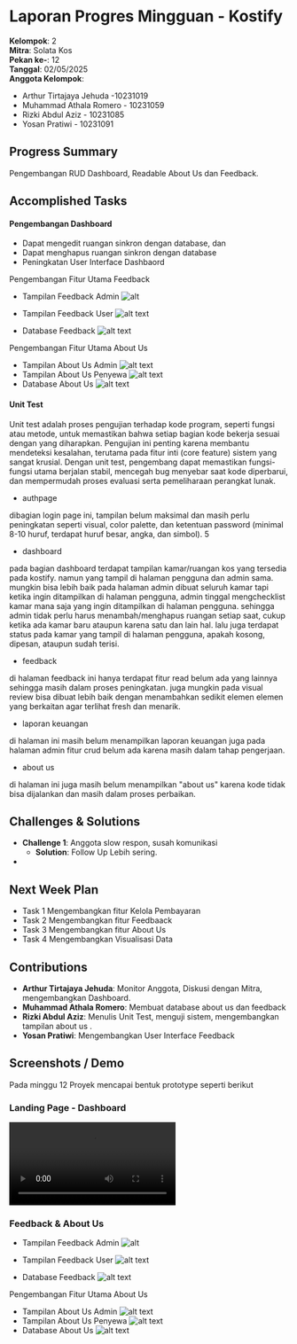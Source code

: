 # Laporan Progres Mingguan - Kostify
**Kelompok**: 2  
**Mitra**: Solata Kos  
**Pekan ke-**: 12  
**Tanggal**: 02/05/2025  
**Anggota Kelompok**:
- Arthur Tirtajaya Jehuda -10231019
- Muhammad Athala Romero - 10231059
- Rizki Abdul Aziz - 10231085
- Yosan Pratiwi - 10231091
## Progress Summary
Pengembangan RUD Dashboard, Readable About Us dan Feedback.  

## Accomplished Tasks

#### Pengembangan Dashboard

- Dapat mengedit ruangan sinkron dengan database, dan 
- Dapat menghapus ruangan sinkron dengan database
- Peningkatan User Interface Dashbaord


Pengembangan Fitur Utama Feedback 
- Tampilan Feedback Admin
![alt ](<WhatsApp Image 2025-05-02 at 12.34.32_fc633203.jpg>)

- Tampilan Feedback User
![alt text](<WhatsApp Image 2025-05-02 at 12.35.15_70f99462.jpg>)

- Database Feedback
![alt text](<WhatsApp Image 2025-05-02 at 12.37.43_c4206dac.jpg>)

Pengembangan Fitur Utama About Us 
- Tampilan About Us Admin
![alt text](<WhatsApp Image 2025-05-02 at 12.33.59_728c2c10.jpg>)
- Tampilan About Us Penyewa
![alt text](<WhatsApp Image 2025-05-02 at 12.35.31_032f345a.jpg>)
- Database About Us 
![alt text](<WhatsApp Image 2025-05-02 at 12.37.10_34e933e4.jpg>)


#### Unit Test
Unit test adalah proses pengujian terhadap kode program, seperti fungsi atau metode, untuk memastikan bahwa setiap bagian kode bekerja sesuai dengan yang diharapkan. Pengujian ini penting karena membantu mendeteksi kesalahan, terutama pada fitur inti (core feature) sistem yang sangat krusial. Dengan unit test, pengembang dapat memastikan fungsi-fungsi utama berjalan stabil, mencegah bug menyebar saat kode diperbarui, dan mempermudah proses evaluasi serta pemeliharaan perangkat lunak.

- authpage

dibagian login page ini, tampilan belum maksimal dan masih perlu peningkatan seperti visual, color palette, dan ketentuan password (minimal 8-10 huruf, terdapat huruf besar, angka, dan simbol). 5

- dashboard

pada bagian dashboard terdapat tampilan kamar/ruangan kos yang tersedia pada kostify. namun yang tampil di halaman pengguna dan admin sama. mungkin bisa lebih baik pada halaman admin dibuat seluruh kamar tapi ketika ingin ditampilkan di halaman pengguna, admin tinggal mengchecklist kamar mana saja yang ingin ditampilkan di halaman pengguna. sehingga admin tidak perlu harus menambah/menghapus ruangan setiap saat, cukup ketika ada kamar baru ataupun karena satu dan lain hal. lalu juga terdapat status pada kamar yang tampil di halaman pengguna, apakah kosong, dipesan, ataupun sudah terisi.

- feedback

di halaman feedback ini hanya terdapat fitur read belum ada yang lainnya sehingga masih dalam proses peningkatan. juga mungkin pada visual review bisa dibuat lebih baik dengan menambahkan sedikit elemen elemen yang berkaitan agar terlihat fresh dan menarik.

- laporan keuangan

di halaman ini masih belum menampilkan laporan keuangan juga pada halaman admin fitur crud belum ada karena masih dalam tahap pengerjaan.

- about us

di halaman ini juga masih belum menampilkan "about us" karena kode tidak bisa dijalankan dan masih dalam proses perbaikan.




## Challenges & Solutions
- **Challenge 1**: Anggota slow respon, susah komunikasi
  - **Solution**: Follow Up Lebih sering.
-
## Next Week Plan
- Task 1 Mengembangkan fitur Kelola Pembayaran 
- Task 2 Mengembangkan fitur Feedbaack
- Task 3 Mengembangkan fitur About Us
- Task 4 Mengembangkan Visualisasi Data

## Contributions
- **Arthur Tirtajaya Jehuda**: Monitor Anggota, Diskusi dengan Mitra, mengembangkan Dashboard.
- **Muhammad Athala Romero**: Membuat database about us dan feedback
- **Rizki Abdul Aziz**: Menulis Unit Test, menguji sistem, mengembangkan tampilan about us  .  
- **Yosan Pratiwi**: Mengembangkan User Interface Feedback
## Screenshots / Demo
Pada minggu 12 Proyek mencapai bentuk prototype seperti berikut

### Landing Page - Dashboard 
<video controls src="Demo.mp4" title="Title"></video>

### Feedback & About Us
- Tampilan Feedback Admin
![alt ](<WhatsApp Image 2025-05-02 at 12.34.32_fc633203.jpg>)

- Tampilan Feedback User
![alt text](<WhatsApp Image 2025-05-02 at 12.35.15_70f99462.jpg>)

- Database Feedback
![alt text](<WhatsApp Image 2025-05-02 at 12.37.43_c4206dac.jpg>)

Pengembangan Fitur Utama About Us 
- Tampilan About Us Admin
![alt text](<WhatsApp Image 2025-05-02 at 12.33.59_728c2c10.jpg>)
- Tampilan About Us Penyewa
![alt text](<WhatsApp Image 2025-05-02 at 12.35.31_032f345a.jpg>)
- Database About Us 
![alt text](<WhatsApp Image 2025-05-02 at 12.37.10_34e933e4.jpg>)
